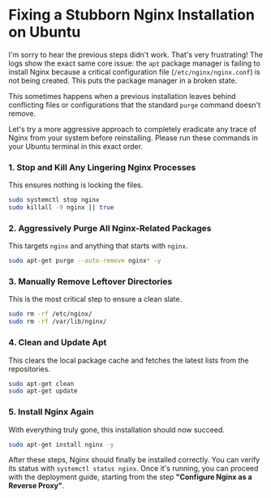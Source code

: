 # Fixing a Stubborn Nginx Installation on Ubuntu

I'm sorry to hear the previous steps didn't work. That's very frustrating! The logs show the exact same core issue: the `apt` package manager is failing to install Nginx because a critical configuration file (`/etc/nginx/nginx.conf`) is not being created. This puts the package manager in a broken state.

This sometimes happens when a previous installation leaves behind conflicting files or configurations that the standard `purge` command doesn't remove.

Let's try a more aggressive approach to completely eradicate any trace of Nginx from your system before reinstalling. Please run these commands in your Ubuntu terminal in this exact order.

### 1. Stop and Kill Any Lingering Nginx Processes
This ensures nothing is locking the files.
```bash
sudo systemctl stop nginx
sudo killall -9 nginx || true
```

### 2. Aggressively Purge All Nginx-Related Packages
This targets `nginx` and anything that starts with `nginx`.
```bash
sudo apt-get purge --auto-remove nginx* -y
```

### 3. Manually Remove Leftover Directories
This is the most critical step to ensure a clean slate.
```bash
sudo rm -rf /etc/nginx/
sudo rm -rf /var/lib/nginx/
```

### 4. Clean and Update Apt
This clears the local package cache and fetches the latest lists from the repositories.
```bash
sudo apt-get clean
sudo apt-get update
```

### 5. Install Nginx Again
With everything truly gone, this installation should now succeed.
```bash
sudo apt-get install nginx -y
```

After these steps, Nginx should finally be installed correctly. You can verify its status with `systemctl status nginx`. Once it's running, you can proceed with the deployment guide, starting from the step **"Configure Nginx as a Reverse Proxy"**.
